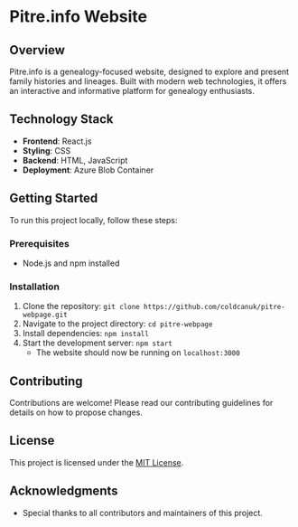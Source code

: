 # Pitre.info Website

## Overview
Pitre.info is a genealogy-focused website, designed to explore and present family histories and lineages. Built with modern web technologies, it offers an interactive and informative platform for genealogy enthusiasts.

## Technology Stack
- **Frontend**: React.js
- **Styling**: CSS
- **Backend**: HTML, JavaScript
- **Deployment**: Azure Blob Container

## Getting Started
To run this project locally, follow these steps:

### Prerequisites
- Node.js and npm installed

### Installation
1. Clone the repository: `git clone https://github.com/coldcanuk/pitre-webpage.git`
2. Navigate to the project directory: `cd pitre-webpage`
3. Install dependencies: `npm install`
4. Start the development server: `npm start`
   - The website should now be running on `localhost:3000`

## Contributing
Contributions are welcome! Please read our contributing guidelines for details on how to propose changes.

## License
This project is licensed under the [MIT License](LICENSE).

## Acknowledgments
- Special thanks to all contributors and maintainers of this project.

